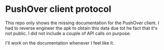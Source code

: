PushOver client protocol
========

This repo only shows the missing documentation for the PushOver client. I had to reverse engineer the apk to obtain this data due tot he fact that it's not public. I did not include a couple of API calls on purpose.

I'll work on the documentation whenever I feel like it.
